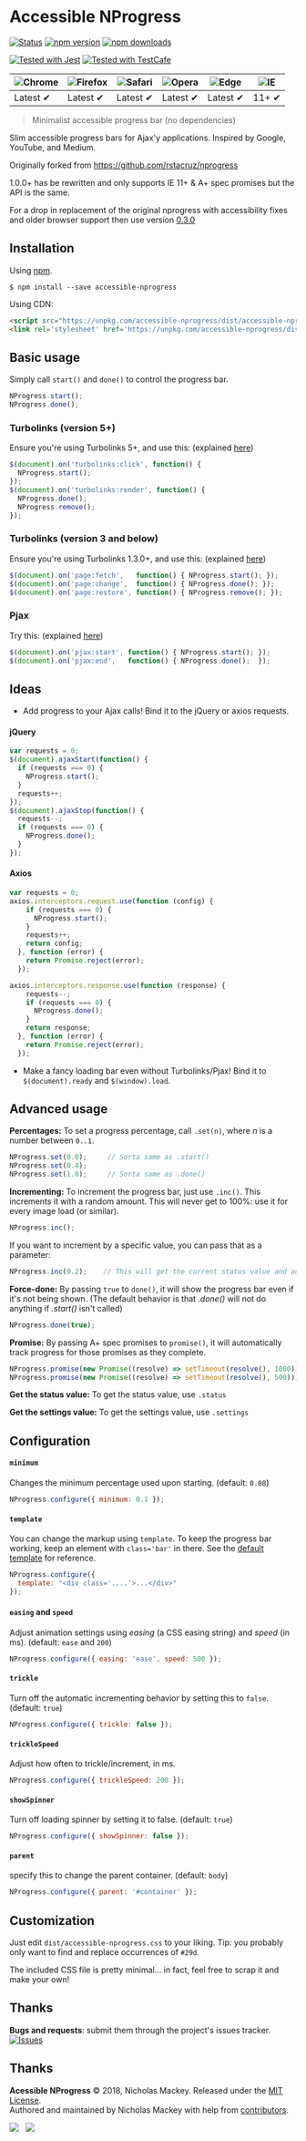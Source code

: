 Accessible NProgress
=========

[![Status](https://api.travis-ci.org/nmackey/accessible-nprogress.svg?branch=master)](http://travis-ci.org/nmackey/accessible-nprogress)
[![npm version](https://img.shields.io/npm/v/accessible-nprogress.png)](https://npmjs.org/package/accessible-nprogress "View this project on npm")
[![npm downloads](https://img.shields.io/npm/dm/accessible-nprogress.svg?style=flat-square)](http://npm-stat.com/charts.html?package=accessible-nprogress)

[![Tested with Jest](https://img.shields.io/badge/tested_with-jest-99424f.svg)](https://github.com/facebook/jest)
[![Tested with TestCafe](https://img.shields.io/badge/tested%20with-TestCafe-2fa4cf.svg)](https://github.com/DevExpress/testcafe)

![Chrome](https://raw.github.com/alrra/browser-logos/master/src/chrome/chrome_48x48.png) | ![Firefox](https://raw.github.com/alrra/browser-logos/master/src/firefox/firefox_48x48.png) | ![Safari](https://raw.github.com/alrra/browser-logos/master/src/safari/safari_48x48.png) | ![Opera](https://raw.github.com/alrra/browser-logos/master/src/opera/opera_48x48.png) | ![Edge](https://raw.github.com/alrra/browser-logos/master/src/edge/edge_48x48.png) | ![IE](https://raw.github.com/alrra/browser-logos/master/src/archive/internet-explorer_9-11/internet-explorer_9-11_48x48.png) |
--- | --- | --- | --- | --- | --- |
Latest ✔ | Latest ✔ | Latest ✔ | Latest ✔ | Latest ✔ | 11+ ✔ |

> Minimalist accessible progress bar (no dependencies)

Slim accessible progress bars for Ajax'y applications. Inspired by Google, YouTube, and Medium.

Originally forked from https://github.com/rstacruz/nprogress

1.0.0+ has be rewritten and only supports IE 11+ & A+ spec promises but the API is the same.

For a drop in replacement of the original nprogress with accessibility fixes and older browser support then use version [0.3.0](https://github.com/nmackey/accessible-nprogress/tree/v0.3.0)

Installation
------------

Using [npm](https://www.npmjs.org/package/accessible-nprogress).

    $ npm install --save accessible-nprogress

Using CDN:

```html
<script src="https://unpkg.com/accessible-nprogress/dist/accessible-nprogress.min.js"></script>
<link rel='stylesheet' href='https://unpkg.com/accessible-nprogress/dist/accessible-nprogress.min.css'/>
```

Basic usage
-----------

Simply call `start()` and `done()` to control the progress bar.

~~~ js
NProgress.start();
NProgress.done();
~~~

### Turbolinks (version 5+)
Ensure you're using Turbolinks 5+, and use this: (explained [here](https://github.com/rstacruz/nprogress/issues/8#issuecomment-239107109))

~~~ js
$(document).on('turbolinks:click', function() {
  NProgress.start();
});
$(document).on('turbolinks:render', function() {
  NProgress.done();
  NProgress.remove();
});
~~~

### Turbolinks (version 3 and below)
Ensure you're using Turbolinks 1.3.0+, and use this: (explained [here](https://github.com/rstacruz/nprogress/issues/8#issuecomment-23010560))

~~~ js
$(document).on('page:fetch',   function() { NProgress.start(); });
$(document).on('page:change',  function() { NProgress.done(); });
$(document).on('page:restore', function() { NProgress.remove(); });
~~~

### Pjax
Try this: (explained [here](https://github.com/rstacruz/nprogress/issues/22#issuecomment-36540472))

~~~ js
$(document).on('pjax:start', function() { NProgress.start(); });
$(document).on('pjax:end',   function() { NProgress.done();  });
~~~

Ideas
-----

 * Add progress to your Ajax calls! Bind it to the jQuery or axios requests.

#### jQuery

~~~ js
var requests = 0;
$(document).ajaxStart(function() {
  if (requests === 0) {
    NProgress.start();
  }
  requests++;
});
$(document).ajaxStop(function() {
  requests--;
  if (requests === 0) {
    NProgress.done();
  }
});
~~~

#### Axios

~~~ js
var requests = 0;
axios.interceptors.request.use(function (config) {
    if (requests === 0) {
      NProgress.start();
    }
    requests++;
    return config;
  }, function (error) {
    return Promise.reject(error);
  });

axios.interceptors.response.use(function (response) {
    requests--;
    if (requests === 0) {
      NProgress.done();
    }
    return response;
  }, function (error) {
    return Promise.reject(error);
  });
~~~

 * Make a fancy loading bar even without Turbolinks/Pjax! Bind it to `$(document).ready` and `$(window).load`.

Advanced usage
--------------

__Percentages:__ To set a progress percentage, call `.set(n)`, where *n* is a number between `0..1`.

~~~ js
NProgress.set(0.0);     // Sorta same as .start()
NProgress.set(0.4);
NProgress.set(1.0);     // Sorta same as .done()
~~~

__Incrementing:__ To increment the progress bar, just use `.inc()`. This increments it with a random amount. This will never get to 100%: use it for every image load (or similar).

~~~ js
NProgress.inc();
~~~

If you want to increment by a specific value, you can pass that as a parameter:

~~~ js
NProgress.inc(0.2);    // This will get the current status value and adds 0.2 until status is 0.994
~~~

__Force-done:__ By passing `true` to `done()`, it will show the progress bar even if it's not being shown. (The default behavior is that *.done()* will not do anything if *.start()* isn't called)

~~~ js
NProgress.done(true);
~~~

__Promise:__ By passing A+ spec promises to `promise()`, it will automatically track progress for those promises as they complete.

~~~ js
NProgress.promise(new Promise((resolve) => setTimeout(resolve(), 1000)));
NProgress.promise(new Promise((resolve) => setTimeout(resolve(), 500)));
~~~

__Get the status value:__ To get the status value, use `.status`

__Get the settings value:__ To get the settings value, use `.settings`

Configuration
-------------

#### `minimum`
Changes the minimum percentage used upon starting. (default: `0.08`)

~~~ js
NProgress.configure({ minimum: 0.1 });
~~~

#### `template`
You can change the markup using `template`. To keep the progress bar working, keep an element with `class='bar'` in there. See the [default template] for reference.

~~~ js
NProgress.configure({
  template: "<div class='....'>...</div>"
});
~~~

#### `easing` and `speed`
Adjust animation settings using *easing* (a CSS easing string) and *speed* (in ms). (default: `ease` and `200`)

~~~ js
NProgress.configure({ easing: 'ease', speed: 500 });
~~~

#### `trickle`
Turn off the automatic incrementing behavior by setting this to `false`. (default: `true`)

~~~ js
NProgress.configure({ trickle: false });
~~~

#### `trickleSpeed`
Adjust how often to trickle/increment, in ms.

~~~ js
NProgress.configure({ trickleSpeed: 200 });
~~~

#### `showSpinner`
Turn off loading spinner by setting it to false. (default: `true`)

~~~ js
NProgress.configure({ showSpinner: false });
~~~

#### `parent`
specify this to change the parent container. (default: `body`)

~~~ js
NProgress.configure({ parent: '#container' });
~~~

Customization
-------------

Just edit `dist/accessible-nprogress.css` to your liking. Tip: you probably only want to find and replace occurrences of `#29d`.

The included CSS file is pretty minimal... in fact, feel free to scrap it and make your own!

Thanks
-------

__Bugs and requests__: submit them through the project's issues tracker.<br>
[![Issues](http://img.shields.io/github/issues/nmackey/accessible-nprogress.svg)]( https://github.com/nmackey/accessible-nprogress/issues )

[default template]: https://github.com/nmackey/nprogress/blob/master/src/index.js#L14
[Turbolinks]: https://github.com/rails/turbolinks
[accessible-nprogress.min.js]: https://github.com/nmackey/accessible-nprogress/blob/master/dist/accessible-nprogress.min.js
[accessible-nprogress.min.css]: https://github.com/nmackey/accessible-nprogress/blob/master/dist/accessible-nprogress.min.css

Thanks
------

**Acessible NProgress** © 2018, Nicholas Mackey. Released under the [MIT License].<br>
Authored and maintained by Nicholas Mackey with help from [contributors].

[MIT License]: https://mit-license.org/
[contributors]: https://github.com/nmackey/accessible-nprogress/contributors

[![](https://img.shields.io/github/followers/nmackey.svg?style=social&label=@nmackey)](https://github.com/nmackey) &nbsp;
[![](https://img.shields.io/twitter/follow/nicholas_mackey.svg?style=social&label=@nmackey)](https://twitter.com/nicholas_mackey)
